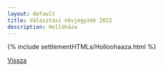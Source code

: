 ```yaml
---
layout: default
title: Választási névjegyzék 2022
description: Hollóháza
---
```


{% include settlementHTMLs/Holloohaaza.html %}

[Vissza](./)